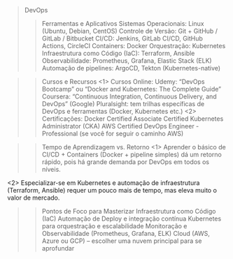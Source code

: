 > DevOps
>> Ferramentas e Aplicativos
    Sistemas Operacionais: Linux (Ubuntu, Debian, CentOS)
    Controle de Versão: Git + GitHub / GitLab / Bitbucket
    CI/CD: Jenkins, GitLab CI/CD, GitHub Actions, CircleCI
    Containers: Docker
    Orquestração: Kubernetes
    Infraestrutura como Código (IaC): Terraform, Ansible
    Observabilidade: Prometheus, Grafana, Elastic Stack (ELK)
    Automação de pipelines: ArgoCD, Tekton (Kubernetes-native)

>> Cursos e Recursos
<1> Cursos Online:
    Udemy: “DevOps Bootcamp” ou “Docker and Kubernetes: The Complete Guide”
    Coursera: “Continuous Integration, Continuous Delivery, and DevOps” (Google)
    Pluralsight: tem trilhas específicas de DevOps e ferramentas (Docker, Kubernetes etc.)
<2> Certificações:
    Docker Certified Associate
    Certified Kubernetes Administrator (CKA)
    AWS Certified DevOps Engineer - Professional (se você for seguir o caminho AWS)

>> Tempo de Aprendizagem vs. Retorno
<1>  Aprender o básico de CI/CD + Containers (Docker + pipeline simples) dá um retorno rápido, pois há grande demanda por DevOps em todos os níveis.

<2> Especializar-se em Kubernetes e automação de infraestrutura (Terraform, Ansible) requer um pouco mais de tempo, mas eleva muito o valor de mercado.

>> Pontos de Foco para Masterizar
    Infraestrutura como Código (IaC)
    Automação de Deploy e integração contínua
    Kubernetes para orquestração e escalabilidade
    Monitoração e Observabilidade (Prometheus, Grafana, ELK)
    Cloud (AWS, Azure ou GCP) – escolher uma nuvem principal para se aprofundar